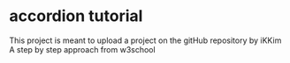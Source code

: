# accordion tutorial
This project is meant to upload a project on the gitHub repository by iKKim
A step by step approach from w3school
